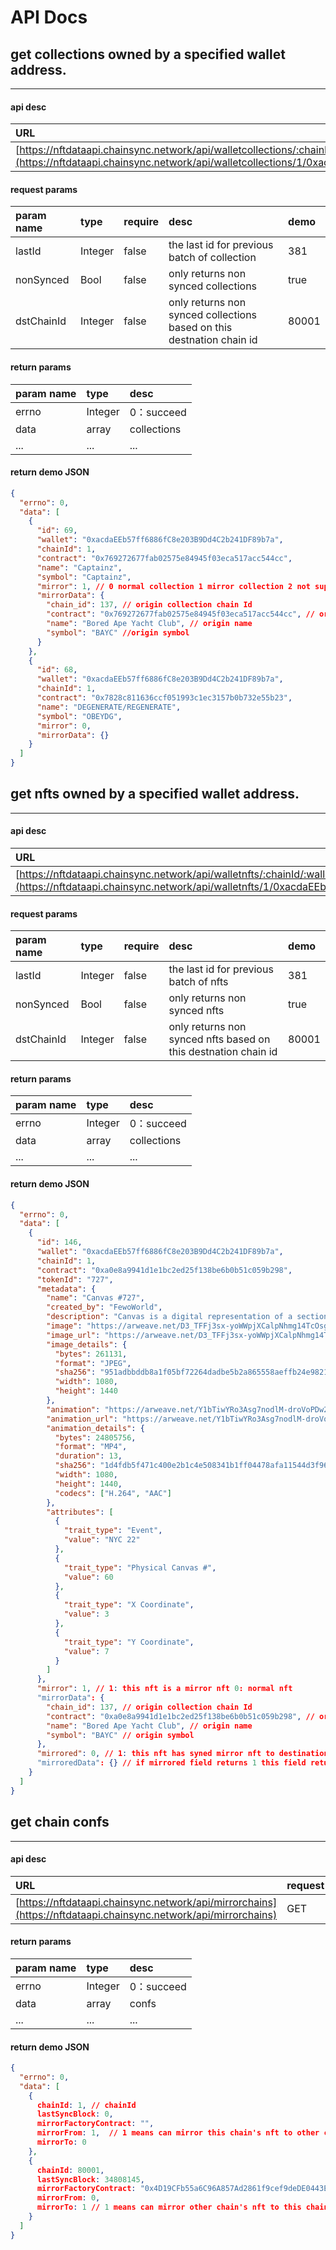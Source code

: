 # API Docs

## get collections owned by a specified wallet address.

---

#### api desc

| URL                                                                                                                                                                                           | request | version | status |
| :-------------------------------------------------------------------------------------------------------------------------------------------------------------------------------------------- | :------ | :------ | :----- |
| [https://nftdataapi.chainsync.network/api/walletcollections/:chainId/:walletAddress](https://nftdataapi.chainsync.network/api/walletcollections/1/0xacdaEEb57ff6886fC8e203B9Dd4C2b241DF89b7a) | GET     | 1.0     | true   |

#### request params

| param name | type    | require | desc                                                                  | demo  |
| :--------- | :------ | :------ | :-------------------------------------------------------------------- | :---- |
| lastId     | Integer | false   | the last id for previous batch of collection                          | 381   |
| nonSynced  | Bool    | false   | only returns non synced collections                                   | true  |
| dstChainId | Integer | false   | only returns non synced collections based on this destnation chain id | 80001 |

#### return params

| param name | type    | desc        |
| :--------- | :------ | :---------- |
| errno      | Integer | 0：succeed  |
| data       | array   | collections |
| ...        | ...     | ...         |

#### return demo JSON

```json
{
  "errno": 0,
  "data": [
    {
      "id": 69,
      "wallet": "0xacdaEEb57ff6886fC8e203B9Dd4C2b241DF89b7a",
      "chainId": 1,
      "contract": "0x769272677fab02575e84945f03eca517acc544cc",
      "name": "Captainz",
      "symbol": "Captainz",
      "mirror": 1, // 0 normal collection 1 mirror collection 2 not support mirror collection
      "mirrorData": {
        "chain_id": 137, // origin collection chain Id
        "contract": "0x769272677fab02575e84945f03eca517acc544cc", // origin collection contract address
        "name": "Bored Ape Yacht Club", // origin name
        "symbol": "BAYC" //origin symbol
      }
    },
    {
      "id": 68,
      "wallet": "0xacdaEEb57ff6886fC8e203B9Dd4C2b241DF89b7a",
      "chainId": 1,
      "contract": "0x7828c811636ccf051993c1ec3157b0b732e55b23",
      "name": "DEGENERATE/REGENERATE",
      "symbol": "OBEYDG",
      "mirror": 0,
      "mirrorData": {}
    }
  ]
}
```

## get nfts owned by a specified wallet address.

---

#### api desc

| URL                                                                                                                                                                             | request | version | status |
| :------------------------------------------------------------------------------------------------------------------------------------------------------------------------------ | :------ | :------ | :----- |
| [https://nftdataapi.chainsync.network/api/walletnfts/:chainId/:walletAddress](https://nftdataapi.chainsync.network/api/walletnfts/1/0xacdaEEb57ff6886fC8e203B9Dd4C2b241DF89b7a) | GET     | 1.0     | true   |

#### request params

| param name | type    | require | desc                                                           | demo  |
| :--------- | :------ | :------ | :------------------------------------------------------------- | :---- |
| lastId     | Integer | false   | the last id for previous batch of nfts                         | 381   |
| nonSynced  | Bool    | false   | only returns non synced nfts                                   | true  |
| dstChainId | Integer | false   | only returns non synced nfts based on this destnation chain id | 80001 |

#### return params

| param name | type    | desc        |
| :--------- | :------ | :---------- |
| errno      | Integer | 0：succeed  |
| data       | array   | collections |
| ...        | ...     | ...         |

#### return demo JSON

```json
{
  "errno": 0,
  "data": [
    {
      "id": 146,
      "wallet": "0xacdaEEb57ff6886fC8e203B9Dd4C2b241DF89b7a",
      "chainId": 1,
      "contract": "0xa0e8a9941d1e1bc2ed25f138be6b0b51c059b298",
      "tokenId": "727",
      "metadata": {
        "name": "Canvas #727",
        "created_by": "FewoWorld",
        "description": "Canvas is a digital representation of a section of a real painted canvas from a Paint Party, given as a collectible reward to Paint Party attendees and Top Paint Holders. Each Canvas NFT is distinguishable by Paint Party and no two NFTs display the same fragment of canvas, making them all fully unique. The full physical canvases and an allocation of Canvas NFTs as reserves, will remain in the FewoWorld vault.",
        "image": "https://arweave.net/D3_TFFj3sx-yoWWpjXCalpNhmg14TcOsgs__EV4Tt3I",
        "image_url": "https://arweave.net/D3_TFFj3sx-yoWWpjXCalpNhmg14TcOsgs__EV4Tt3I",
        "image_details": {
          "bytes": 261131,
          "format": "JPEG",
          "sha256": "951adbbddb8a1f05bf72264dadbe5b2a865558aeffb24e98210816b2e7d21fe9",
          "width": 1080,
          "height": 1440
        },
        "animation": "https://arweave.net/Y1bTiwYRo3Asg7nodlM-droVoPDw2DcvSYnnVGNcTZE",
        "animation_url": "https://arweave.net/Y1bTiwYRo3Asg7nodlM-droVoPDw2DcvSYnnVGNcTZE",
        "animation_details": {
          "bytes": 24805756,
          "format": "MP4",
          "duration": 13,
          "sha256": "1d4fdb5f471c400e2b1c4e508341b1ff04478afa11544d3f968e6c8cbf3d9b24",
          "width": 1080,
          "height": 1440,
          "codecs": ["H.264", "AAC"]
        },
        "attributes": [
          {
            "trait_type": "Event",
            "value": "NYC 22"
          },
          {
            "trait_type": "Physical Canvas #",
            "value": 60
          },
          {
            "trait_type": "X Coordinate",
            "value": 3
          },
          {
            "trait_type": "Y Coordinate",
            "value": 7
          }
        ]
      },
      "mirror": 1, // 1: this nft is a mirror nft 0: normal nft 
      "mirrorData": {
        "chain_id": 137, // origin collection chain Id
        "contract": "0xa0e8a9941d1e1bc2ed25f138be6b0b51c059b298", // origin collection contract address
        "name": "Bored Ape Yacht Club", // origin name
        "symbol": "BAYC" // origin symbol
      },
      "mirrored": 0, // 1: this nft has syned mirror nft to destination chain Id 0: non syned 2 this nft not support for mirror
      "mirroredData": {} // if mirrored field returns 1 this field returns mirror nft data with same format like "mirrorData"
    }
  ]
}
```

## get chain confs

---

#### api desc

| URL                                                                                                                                                                             | request | version | status |
| :------------------------------------------------------------------------------------------------------------------------------------------------------------------------------ | :------ | :------ | :----- |
| [https://nftdataapi.chainsync.network/api/mirrorchains](https://nftdataapi.chainsync.network/api/mirrorchains) | GET     | 1.0     | true   |

#### return params

| param name | type    | desc        |
| :--------- | :------ | :---------- |
| errno      | Integer | 0：succeed  |
| data       | array   | confs |
| ...        | ...     | ...         |

#### return demo JSON

```json
{
  "errno": 0,
  "data": [
    {
      chainId: 1, // chainId
      lastSyncBlock: 0,
      mirrorFactoryContract: "",
      mirrorFrom: 1,  // 1 means can mirror this chain's nft to other chains
      mirrorTo: 0
    },
    {
      chainId: 80001,
      lastSyncBlock: 34808145,
      mirrorFactoryContract: "0x4D19CFb55a6C96A857Ad2861f9cef9deDE0443E7", // mirror factory contract address when mirrorTo field is 1
      mirrorFrom: 0,
      mirrorTo: 1 // 1 means can mirror other chain's nft to this chain
    }
  ]
}
```
